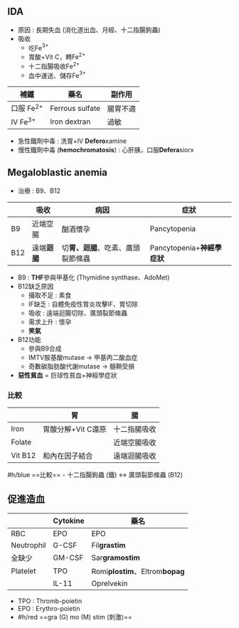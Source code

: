 ## IDA
- 原因 : 長期失血 (消化道出血、月經、十二指腸鉤蟲)
- 吸收
	- 吃Fe$^{3+}$
	- 胃酸+Vit C，轉Fe$^{2+}$
	- 十二指腸吸收Fe$^{2+}$
	- 血中運送、儲存Fe$^{3+}$

| 補鐵     | 藥名            | 副作用   |
|----------|-----------------|----------|
| 口服 Fe$^{2+}$ | Ferrous sulfate | 腸胃不適 |
| IV Fe$^{3+}$  | Iron dextran    | 過敏     |
- 急性鐵劑中毒 : 洗胃+IV **Defero**xamine
- 慢性鐵劑中毒 (**hemochromatosis**) : 心肝胰，口服**Defera**siorx
## Megaloblastic anemia
- 治療 : B9、B12

|       | 吸收     | 病因                         | 症狀                    |
|-------|----------|------------------------------|-------------------------|
| B9  | 近端空腸 | 酗酒懷孕                     | Pancytopenia            |
| B12 | 遠端**迴腸** | 切**胃、迴腸**、吃素、廣頭裂節絛蟲 | Pancytopenia+**神經學症狀** |
- B9 : **THF**參與甲基化 (Thymidine synthase、AdoMet)
- B12缺乏原因
	- 攝取不足 : 素食
	- IF缺乏 : 自體免疫性胃炎攻擊IF、胃切除
	- 吸收 : 遠端迴腸切除、廣頭裂節絛蟲
	- 需求上升 : 懷孕
	- **笑氣**
- B12功能
	- 參與B9合成
	- IMTV胺基酸mutase -> 甲基丙二酸血症
	- 奇數碳脂肪酸代謝mutase -> 髓鞘受損
- **惡性貧血** = 巨球性貧血+神經學症狀
### 比較
|         | 胃                 | 腸           |
|---------|--------------------|--------------|
| Iron    | 胃酸分解+Vit C還原 | 十二指腸吸收 |
| Folate  |                    | 近端空腸吸收 |
| Vit B12 | 和內在因子結合     | 遠端迴腸吸收 |
#h/blue ==比較==
	- 十二指腸鉤蟲 (鐵) <-> 廣頭裂節絛蟲 (B12)
## 促進造血
|            | Cytokine | 藥名                     |
|------------|----------|--------------------------|
| RBC        | EPO      | EPO                      |
| Neutrophil | G-CSF    | Fil**grastim**               |
| 全缺少     | GM-CSF   | Sar**gramostim**             |
| Platelet   | TPO      | Romi**plostim**、Eltrom**bopag** |
|            | IL-11    | Oprelvekin               |
- TPO : Thromb-poietin
- EPO : Erythro-poietin
- #h/red ==gra (G) mo (M) stim (刺激)==